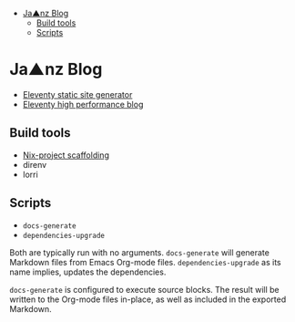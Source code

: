 - [Ja▲nz Blog](#sec-1)
  - [Build tools](#sec-1-1)
  - [Scripts](#sec-1-2)


# Ja▲nz Blog<a id="sec-1"></a>

-   [Eleventy static site generator](https://www.11ty.dev/)
-   [Eleventy high performance blog](https://github.com/google/eleventy-high-performance-blog)

## Build tools<a id="sec-1-1"></a>

-   [Nix-project scaffolding](https://github.com/shajra/nix-project)
-   direnv
-   lorri

## Scripts<a id="sec-1-2"></a>

-   `docs-generate`
-   `dependencies-upgrade`

Both are typically run with no arguments. `docs-generate` will generate Markdown files from Emacs Org-mode files. `dependencies-upgrade` as its name implies, updates the dependencies.

`docs-generate` is configured to execute source blocks. The result will be written to the Org-mode files in-place, as well as included in the exported Markdown.

